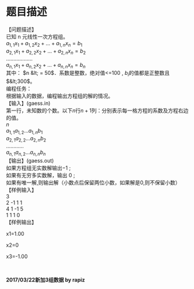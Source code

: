 # 题目描述


【问题描述】<br/>
已知 n 元线性一次方程组。<br/>
$a_{1,1}x_1+a_{1,2}x_2+…+a_{1,n}x_n=b_1$<br/>
$a_{2,1}x_1+a_{2,2}x_2+…+a_{2,n}x_n=b_2$<br/>
………………<br/>
$a_{n,1}x_1+a_{n,2}x_2+…+a_{n,n}x_n=b_n$<br/>
其中： $n &lt; = 50$．系数是整数，绝对值&lt;=$100$ , $b_i$的值都是正整数且$&lt;300$。<br/>
编程任务：<br/>
根据输入的数据，编程输出方程组的解的情况。<br/>
【输入】(gaess.in)<br/>
第一行，未知数的个数。以下$n$行$n+1$列：分别表示每一格方程的系数及方程右边的值。<br/>
$n$<br/>
$a_{1,1} a_{1,2} … a_{1,n} b_1$<br/>
$a_{2,1} a_{2,2} … a_{2,n} b_2$<br/>
…………<br/>
$a_{n,1} a_{n,2} … a_{n,n} b_n$<br/>
【输出】(gaess.out)<br/>
如果方程组无实数解输出$-1$ ;<br/>
如果有无穷多实数解，输出 $0$ ;<br/>
如果有唯一解,则输出解（小数点后保留两位小数，如果解是0,则不保留小数）<br/>
【样例输入】<br/>
3<br/>
2 -1 1 1<br/>
4 1 -1 5<br/>
1 1 1 0<br/>
【样例输出】<br/>
<p>
x1=1.00
</p>
<p>
x2=0
</p>
<p>
x3=-1.00
</p>
<p>
<br/>
</p>
<p>
<strong>2017/03/22新加3组数据 by rapiz</strong> 
</p>
